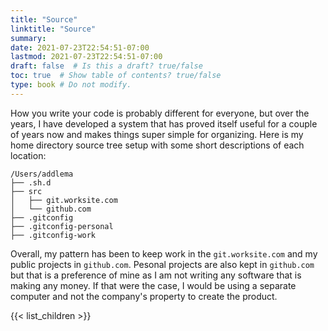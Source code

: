 ```yaml
---
title: "Source"
linktitle: "Source"
summary:
date: 2021-07-23T22:54:51-07:00
lastmod: 2021-07-23T22:54:51-07:00
draft: false  # Is this a draft? true/false
toc: true  # Show table of contents? true/false
type: book # Do not modify.
---
```


How you write your code is probably different for everyone, but over the years, I have developed a system that has proved
itself useful for a couple of years now and makes things super simple for organizing. Here is my home directory source
tree setup with some short descriptions of each location:

```
/Users/addlema
├── .sh.d
├── src
│   ├── git.worksite.com
│   └── github.com
├── .gitconfig
├── .gitconfig-personal
├── .gitconfig-work
```

Overall, my pattern has been to keep work in the `git.worksite.com` and my public projects in `github.com`. Pesonal projects are also kept in `github.com` but
that is a preference of mine as I am not writing any software that is making any money. If that were the case, I would be using a separate computer and not
the company's property to create the product.

{{< list_children >}}

